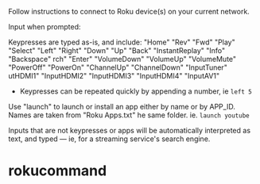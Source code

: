  Follow instructions to connect to Roku device(s) on your current network.

 Input when prompted:

 Keypresses are typed as-is, and include:
 "Home" "Rev" "Fwd" "Play" "Select" "Left" "Right" "Down" "Up" "Back" "InstantReplay" "Info" "Backspace" rch" "Enter" "VolumeDown" "VolumeUp" "VolumeMute" "PowerOff" "PowerOn" "ChannelUp" "ChannelDown" "InputTuner" utHDMI1" "InputHDMI2" "InputHDMI3" "InputHDMI4" "InputAV1"

 * Keypresses can be repeated quickly by appending a number, ie `left 5`

 Use "launch" to launch or install an app either by name or by APP_ID.  Names are taken from "Roku Apps.txt" he same folder.  ie. `launch youtube`

Inputs that are not keypresses or apps will be automatically interpreted as text, and typed — ie, for a streaming service\'s search engine.
# rokucommand
